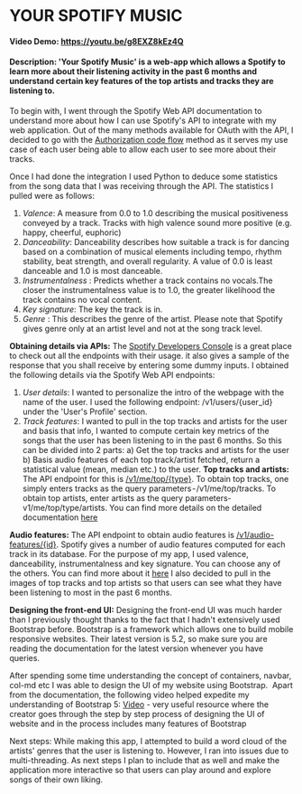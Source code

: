 # YOUR SPOTIFY MUSIC
#### Video Demo:  https://youtu.be/g8EXZ8kEz4Q
#### Description: 'Your Spotify Music' is a web-app which allows a Spotify to learn more about their listening activity in the past 6 months and understand certain key features of the top artists and tracks they are listening to.

To begin with, I went through the Spotify Web API documentation to understand more about how I can use Spotify's API to integrate with my web application. Out of the many methods available for OAuth with the API, I decided to go with the [Authorization code flow](https://developer.spotify.com/documentation/general/guides/authorization/code-flow/) method as it serves my use case of each user being able to allow each user to see more about their tracks.

Once I had done the integration I used Python to deduce some statistics from the song data that I was receiving through the API.
The statistics I pulled were as follows:
1. *Valence*: A measure from 0.0 to 1.0 describing the musical positiveness conveyed by a track. Tracks with high valence sound more positive (e.g. happy, cheerful, euphoric)
2. *Danceability*: Danceability describes how suitable a track is for dancing based on a combination of musical elements including tempo, rhythm stability, beat strength, and overall regularity. A value of 0.0 is least danceable and 1.0 is most danceable.
3. *Instrumentalness* : Predicts whether a track contains no vocals.The closer the instrumentalness value is to 1.0, the greater likelihood the track contains no vocal content.
4. *Key signature*: The key the track is in.
5. *Genre* : This describes the genre of the artist. Please note that Spotify gives genre only at an artist level and not at the song track level.

**Obtaining details via APIs:**
The [Spotify Developers Console](https://developer.spotify.com/console/) is a great place to check out all the endpoints with their usage. it also gives a sample of the response that you shall receive by entering some dummy inputs. I obtained the following details via the Spotify Web API endpoints:
1. *User details*: I wanted to personalize the intro of the webpage with the name of the user. I used the following endpoint: /v1/users/{user_id} under the 'User's Profile' section.
2. *Track features*: I wanted to pull in the top tracks and artists for the user and basis that info, I wanted to compute certain key metrics of the songs that the user has been listening to in the past 6 months. So this can be divided into 2 parts:
a) Get the top tracks and artists for the user
b) Basis audio features of each top track/artist fetched, return a statistical value (mean, median etc.) to the user.
**Top tracks and artists:**
The API endpoint for this is [/v1/me/top/{type}](https://developer.spotify.com/console/get-current-user-top-artists-and-tracks/). To obtain top tracks, one simply enters tracks as the query parameters - /v1/me/top/tracks. To obtain top artists, enter artists as the query parameters- v1/me/top/type/artists. You can find more details on the detailed documentation [here](https://developer.spotify.com/console/get-current-user-top-artists-and-tracks/)

**Audio features:**
The API endpoint to obtain audio features is [/v1/audio-features/{id}](https://api.spotify.com/v1/audio-features/{id}). Spotify gives a number of audio features computed for each track in its database. For the purpose of my app, I used valence, danceability, instrumentalness and key signature. You can choose any of the others. You can find more about it [here](https://developer.spotify.com/documentation/web-api/reference/#/operations/get-audio-features)
I also decided to pull in the images of top tracks and top artists so that users can see what they have been listening to most in the past 6 months.

**Designing the front-end UI:**
Designing the front-end UI was much harder than I previously thought thanks to the fact that I hadn't extensively used Bootstrap before. Bootstrap is a framework which allows one to build mobile responsive websites. Their latest version is 5.2, so make sure you are reading the documentation for the latest version whenever you have queries.

After spending some time understanding the concept of containers, navbar, col-md etc I was able to design the UI of my website using Bootstrap. 
Apart from the documentation, the following video helped  expedite my understanding of Bootstrap 5:
[Video](https://youtu.be/4sosXZsdy-s) - very useful resource where the creator goes through the step by step process of designing the UI of website and in the process includes many features of Bootstrap

Next steps:
While making this app, I attempted to build a word cloud of the artists' genres that the user is listening to. However, I ran into issues due to multi-threading. As next steps I plan to include that as well and make the application more interactive so that users can play around and explore songs of their own liking.

